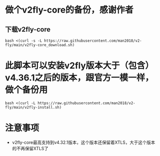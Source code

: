 # 做个v2fly-core的备份，感谢作者

## 下载v2fly-core 
```bash <(curl -s -L https://raw.githubusercontent.com/man2018/v2-fly/main/v2fly-core_download.sh)```

# 此脚本可以安装v2fly版本大于（包含）v4.36.1之后的版本，跟官方一模一样，做个备份用
```bash <(curl -L https://raw.githubusercontent.com/man2018/v2-fly/main/v2fly-install.sh)```

# 注意事项
- v2fly-core最高支持到v4.32.1版本，这个版本还保留着XTLS，大于这个版本的不再保留XTLS了



